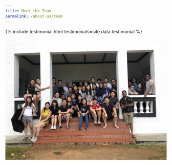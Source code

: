 ```yaml
---
title: Meet the Team
permalink: /about-us/team
---
```

{% include testimonial.html testimonials=site.data.testimonial %}

![OGP staff in Jan 2020](/images/theteam.JPG)